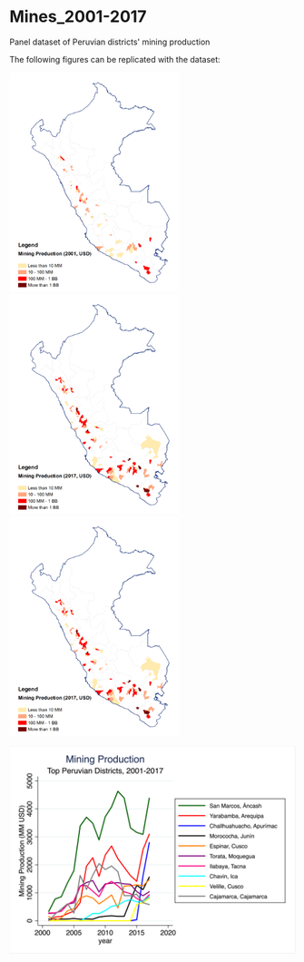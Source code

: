 # Mines_2001-2017

Panel dataset of Peruvian districts' mining production

The following figures can be replicated with the dataset:

<p float="left">
  <img src="images/Mining_Dists_2001.png" width="300" />
  <img src="images/Mining_Dists_2017.png" width="300" /> 
  <img src="images/Mining_Dists_2017.png" width="300" /> 
</p>

![](images/dists_lines.png)
